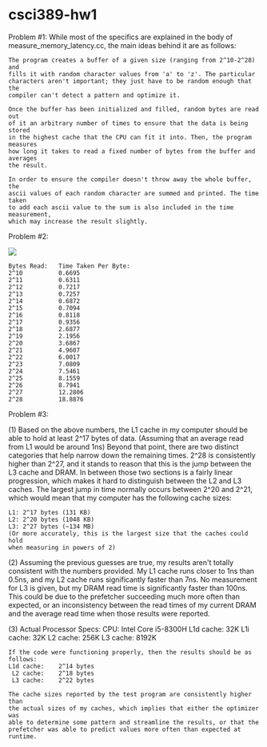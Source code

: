 # csci389-hw1
Problem #1:
  While most of the specifics are explained in the body of measure_memory_latency.cc,
  the main ideas behind it are as follows:

    The program creates a buffer of a given size (ranging from 2^10-2^28) and
    fills it with random character values from 'a' to 'z'. The particular
    characters aren't important; they just have to be random enough that the
    compiler can't detect a pattern and optimize it.

    Once the buffer has been initialized and filled, random bytes are read out
    of it an arbitrary number of times to ensure that the data is being stored
    in the highest cache that the CPU can fit it into. Then, the program measures
    how long it takes to read a fixed number of bytes from the buffer and averages
    the result.

    In order to ensure the compiler doesn't throw away the whole buffer, the
    ascii values of each random character are summed and printed. The time taken
    to add each ascii value to the sum is also included in the time measurement,
    which may increase the result slightly.

Problem #2:

  ![](screenshot.png)

    Bytes Read:   Time Taken Per Byte:
    2^10          0.6695
    2^11          0.6311
    2^12          0.7217
    2^13          0.7257
    2^14          0.6872
    2^15          0.7094
    2^16          0.8118
    2^17          0.9356
    2^18          2.6877
    2^19          2.1956
    2^20          3.6867
    2^21          4.9607
    2^22          6.0017
    2^23          7.0809
    2^24          7.5461
    2^25          8.1559
    2^26          8.7941
    2^27          12.2806
    2^28          18.8876

Problem #3:

(1) Based on the above numbers, the L1 cache in my computer should be able to
    hold at least 2^17 bytes of data. (Assuming that an average read from L1
    would be around 1ns) Beyond that point, there are two distinct categories
    that help narrow down the remaining times. 2^28 is consistently higher than
    2^27, and it stands to reason that this is the jump between the L3 cache
    and DRAM. In between those two sections is a fairly linear progression,
    which makes it hard to distinguish between the L2 and L3 caches. The largest
    jump in time normally occurs between 2^20 and 2^21, which would mean that my
    computer has the following cache sizes:

    L1: 2^17 bytes (131 KB)
    L2: 2^20 bytes (1048 KB)
    L3: 2^27 bytes (~134 MB)
    (Or more accurately, this is the largest size that the caches could hold
    when measuring in powers of 2)

(2) Assuming the previous guesses are true, my results aren't totally consistent
    with the numbers provided. My L1 cache runs closer to 1ns than 0.5ns, and my
    L2 cache runs significantly faster than 7ns. No measurement for L3 is given,
    but my DRAM read time is significantly faster than 100ns. This could be due
    to the prefetcher succeeding much more often than expected, or an
    inconsistency between the read times of my current DRAM and the average
    read time when those results were reported.

(3) Actual Processor Specs:
          CPU:    Intel Core i5-8300H
    L1d cache:    32K
    L1i cache:    32K
     L2 cache:    256K
     L3 cache:    8192K

    If the code were functioning properly, then the results should be as follows:
    L1d cache:    2^14 bytes
     L2 cache:    2^18 bytes
     L3 cache:    2^22 bytes

    The cache sizes reported by the test program are consistently higher than
    the actual sizes of my caches, which implies that either the optimizer was
    able to determine some pattern and streamline the results, or that the
    prefetcher was able to predict values more often than expected at runtime.
